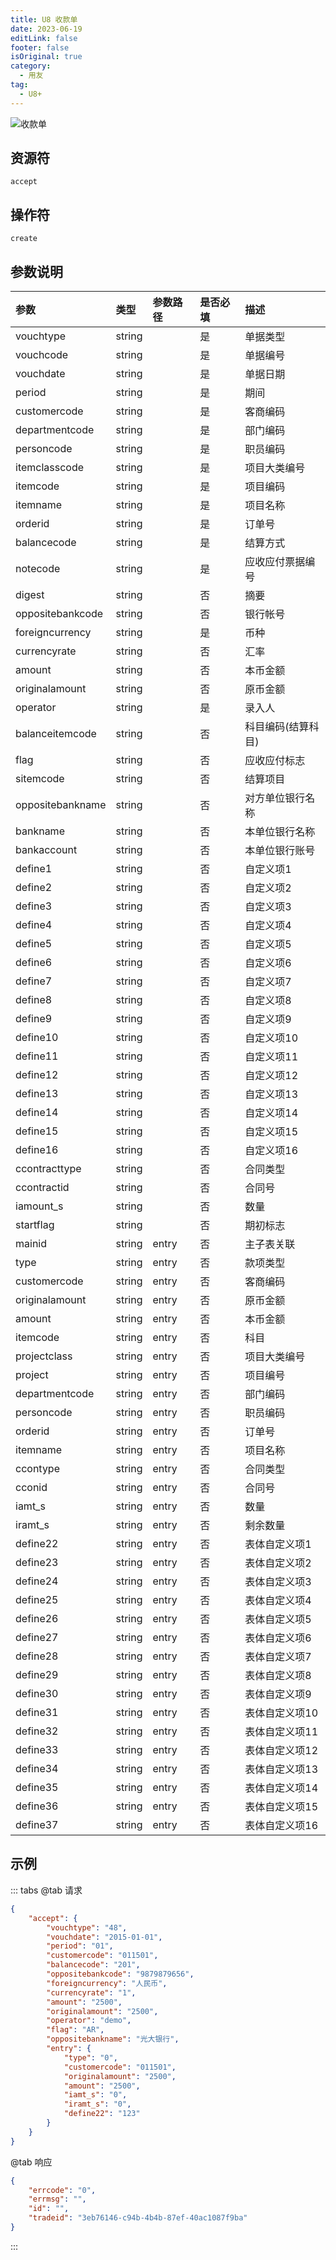 ```yaml
---
title: U8 收款单
date: 2023-06-19
editLink: false
footer: false
isOriginal: true
category:
  - 用友
tag:
  - U8+
---
```


![收款单](https://image.ilyl.life:8443/yonyou/u8/ar/accept.gif)

## 资源符

`accept`
  
## 操作符

`create`

## 参数说明

|参数|类型|参数路径|是否必填|描述|
|:-|:-|:-|:-|:-|
|vouchtype|string||是|单据类型|
|vouchcode|string||是|单据编号|
|vouchdate|string||是|单据日期|
|period|string||是|期间|
|customercode|string||是|客商编码|
|departmentcode|string||是|部门编码|
|personcode|string||是|职员编码|
|itemclasscode|string||是|项目大类编号|
|itemcode|string||是|项目编码|
|itemname|string||是|项目名称|
|orderid|string||是|订单号|
|balancecode|string||是|结算方式|
|notecode|string||是|应收应付票据编号|
|digest|string||否|摘要|
|oppositebankcode|string||否|银行帐号|
|foreigncurrency|string||是|币种|
|currencyrate|string||否|汇率|
|amount|string||否|本币金额|
|originalamount|string||否|原币金额|
|operator|string||是|录入人|
|balanceitemcode|string||否|科目编码(结算科目)|
|flag|string||否|应收应付标志|
|sitemcode|string||否|结算项目|
|oppositebankname|string||否|对方单位银行名称|
|bankname|string||否|本单位银行名称|
|bankaccount|string||否|本单位银行账号|
|define1|string||否|自定义项1|
|define2|string||否|自定义项2|
|define3|string||否|自定义项3|
|define4|string||否|自定义项4|
|define5|string||否|自定义项5|
|define6|string||否|自定义项6|
|define7|string||否|自定义项7|
|define8|string||否|自定义项8|
|define9|string||否|自定义项9|
|define10|string||否|自定义项10|
|define11|string||否|自定义项11|
|define12|string||否|自定义项12|
|define13|string||否|自定义项13|
|define14|string||否|自定义项14|
|define15|string||否|自定义项15|
|define16|string||否|自定义项16|
|ccontracttype|string||否|合同类型|
|ccontractid|string||否|合同号|
|iamount_s|string||否|数量|
|startflag|string||否|期初标志|
|mainid|string|entry|否|主子表关联|
|type|string|entry|否|款项类型|
|customercode|string|entry|否|客商编码|
|originalamount|string|entry|否|原币金额|
|amount|string|entry|否|本币金额|
|itemcode|string|entry|否|科目|
|projectclass|string|entry|否|项目大类编号|
|project|string|entry|否|项目编号|
|departmentcode|string|entry|否|部门编码|
|personcode|string|entry|否|职员编码|
|orderid|string|entry|否|订单号|
|itemname|string|entry|否|项目名称|
|ccontype|string|entry|否|合同类型|
|cconid|string|entry|否|合同号|
|iamt_s|string|entry|否|数量|
|iramt_s|string|entry|否|剩余数量|
|define22|string|entry|否|表体自定义项1|
|define23|string|entry|否|表体自定义项2|
|define24|string|entry|否|表体自定义项3|
|define25|string|entry|否|表体自定义项4|
|define26|string|entry|否|表体自定义项5|
|define27|string|entry|否|表体自定义项6|
|define28|string|entry|否|表体自定义项7|
|define29|string|entry|否|表体自定义项8|
|define30|string|entry|否|表体自定义项9|
|define31|string|entry|否|表体自定义项10|
|define32|string|entry|否|表体自定义项11|
|define33|string|entry|否|表体自定义项12|
|define34|string|entry|否|表体自定义项13|
|define35|string|entry|否|表体自定义项14|
|define36|string|entry|否|表体自定义项15|
|define37|string|entry|否|表体自定义项16|

## 示例

::: tabs
@tab 请求

```json
{
    "accept": {
        "vouchtype": "48",
        "vouchdate": "2015-01-01",
        "period": "01",
        "customercode": "011501",
        "balancecode": "201",
        "oppositebankcode": "9879879656",
        "foreigncurrency": "人民币",
        "currencyrate": "1",
        "amount": "2500",
        "originalamount": "2500",
        "operator": "demo",
        "flag": "AR",
        "oppositebankname": "光大银行",
        "entry": {
            "type": "0",
            "customercode": "011501",
            "originalamount": "2500",
            "amount": "2500",
            "iamt_s": "0",
            "iramt_s": "0",
            "define22": "123"
        }
    }
}
```

@tab 响应

```json
{
    "errcode": "0",
    "errmsg": "",
    "id": "",
    "tradeid": "3eb76146-c94b-4b4b-87ef-40ac1087f9ba"
}
```

:::
